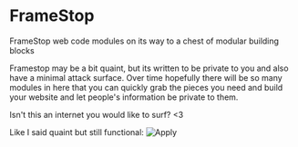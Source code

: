 # FrameStop
FrameStop web code modules on its way to a chest of modular building blocks

Framestop may be a bit quaint, but its written to be private to you and also
have a minimal attack surface. Over time hopefully there will be so many
modules in here that you can quickly grab the pieces you need and build
your website and let people's information be private to them.

Isn't this an internet you would like to surf? <3

Like I said quaint but still functional:
![Apply](https://github.com/STashakkori/FrameStop/assets/4257899/5f96a212-bf47-42dc-b097-e66bbd9fec72)
